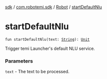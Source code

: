 [sdk](../../index.md) / [com.robotemi.sdk](../index.md) / [Robot](index.md) / [startDefaultNlu](./start-default-nlu.md)

# startDefaultNlu

`fun startDefaultNlu(text: `[`String`](https://kotlinlang.org/api/latest/jvm/stdlib/kotlin/-string/index.html)`): `[`Unit`](https://kotlinlang.org/api/latest/jvm/stdlib/kotlin/-unit/index.html)

Trigger temi Launcher's default NLU service.

### Parameters

`text` - The text to be processed.